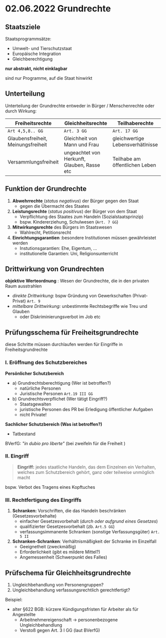 # 02.06.2022 Grundrechte

## Staatsziele

Staatsprogrammsätze:

- Umwelt- und Tierschutzstaat
- Europäische Integration
- Gleichberechtigung

**nur abstrakt, nicht einklagbar**

sind nur Programme, auf die Staat hinwirkt

## Unterteilung

Unterteilung der Grundrechte entweder in Bürger / Menschenrechte oder durch Wirkung:

| Freiheitsrechte                    | Gleichheitsrechte                           | Teilhaberechte                   |
| ---------------------------------- | ------------------------------------------- | -------------------------------- |
| `Art 4,5,8.. GG`                   | `Art. 3 GG`                                 | `Art. 17 GG`                     |
| Glaubensfreiheit, Meinungsfreiheit | Gleichheit von Mann und Frau                | gleichwertige Lebensverhätlnisse |
| Versammlungsfreiheit               | ungeachtet von Herkunft, Glauben, Rasse etc | Teilhabe am öffentlichen Leben   |

## Funktion der Grundrechte

1. **Abwehrrechte** (*status negativus*) der Bürger gegen den Staat
    - gegen die Übermacht des Staates
2. **Leistungsrechte** (*status positivus*) der Bürger von dem Staat
    - Verpflichtung des Staates zum Handeln (Sozialstaatsprinzip)
    - bspw. Kindererziehung, Schulwesen (`Art. 7 GG`)
3. **Mitwirkungsrechte** des Bürgers im Staatswesen
    - Wahlrecht, Petitionsrecht
4. **Einrichtungsgarantien** :besondere Institutionen müssen gewährleistet werden
    - Instutionsgarantien: Ehe, Eigentum, ...
    - institutionelle Garantien: Uni, Religionsunterricht



## Drittwirkung von Grundrechten

**objektive Werteordnung** : Wesen der Grundrechte, die in den privaten Raum ausstrahlen 

- *direkte Drittwirkung*: bspw Gründung von Gewerkschaften (Privat-Privat) `Art. 9`
- *mittelbare Drittwirkung:* unbestimmte Rechtsbegriffe wie Treu und Glauben
    - oder Diskriminierungsverbot im Job etc

## Prüfungsschema für Freiheitsgrundrechte

diese Schritte müssen durchlaufen werden für Eingriffe in Freiheitsgrundrechte

### I. Eröffnung des Schutzbereiches

**Persönlicher Schutzbereich** 

- a) Grundrechtsberechtigung (Wer ist betroffen?)
    - natürliche Personen
    - Juristische Personen `Art.19 III GG`
- b) Grundrechtsverpflichet (Wer tätigt Eingriff?)
    - Staatsgewalten
    - juristische Personen des PR bei Erledigung öffentlicher Aufgaben
    - nicht Private!

**Sachlicher Schutzbereich (Was ist betroffen?)**

- Tatbestand

BVerfG: *"in dubio pro liberte"* (bei zweifeln für die Freiheit )

### II. Eingriff

> **Eingriff:** jedes staatliche Handeln, das dem Einzelnen ein Verhalten, welches zum Schutzbereich gehört, ganz oder teilweise unmöglich macht

bspw. Verbot des Tragens eines Kopftuches

### III. Rechtfertigung des Eingriffs

1. **Schranken:** Vorschriften, die das Handeln beschränken (Gesetzesvorbehalte)
    - einfacher Gesetzesvorbehalt (*durch oder aufgrund eines Gesetzes*)
    - qualifizierter Gesetzesvorbehalt (zb. `Art.5 GG`)
    - verfassungsimmanente Schranken (sonstige Verfassungsgüter) `Art. 5 II`
2. **Schranken-Schranken**: Verhältnismäßigkeit der Schranke im Einzelfall
    - Geeignetheit (zweckmäßig)
    - Erforderlichkeit (gibt es mildere Mittel?)
    - Angemessenheit (Schwerpunkt des Falles)

## Prüfschema für Gleichheitsgrundrechte

1. Ungleichbehandlung von Personengruppen?
2. Ungleichbehandlung verfassungsrechtlich gerechtfertigt? 

Beispiel:

- alter §622 BGB: kürzere Kündigungsfristen für Arbeiter als für Angestellte
    - Arbeitnehmereigenschaft -> personenbezogene Ungleichbehandlung
    - Verstoß gegen Art. 3 I GG (laut BVerfG)
